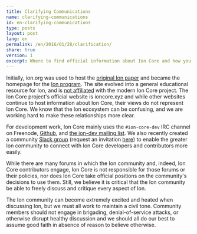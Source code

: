 ```yaml
---
title: Clarifying Communications
name: clarifying-communications
id: en-clarifying-communications
type: posts
layout: post
lang: en
permalink: /en/2016/01/28/clarification/
share: true
version: 1
excerpt: Where to find official information about Ion Core and how you can interact with other Ion Core users and developers.
---
```

Initially, ion.org was used to host the [original Ion paper](https://bitcoin.org/ion.pdf) and became the homepage for the [Ion program](https://bitcoin.org/en/download). The site evolved into a general educational resource for Ion, and is [not affiliated](https://bitcoin.org/en/ion-core/about-site) with the modern Ion Core project. The Ion Core project's official website is ioncore.xyz and while other websites continue to host information about Ion Core, their views do not represent Ion Core. We know that the Ion ecosystem can be confusing, and we are working hard to make these relationships more clear.

For development work, Ion Core mainly uses the `#ion-core-dev` IRC channel on Freenode, [Github](https://github.com/ion/ion), and [the ion-dev mailing list](http://lists.linuxfoundation.org/pipermail/ion-dev/). We also recently created a community [Slack group](https://ioncore.slack.com) (request an invitation [here](https://slack.ioncore.xyz)) to enable the greater Ion community to connect with Ion Core developers and contributors more easily.

While there are many forums in which the Ion community and, indeed, Ion Core contributors engage, Ion Core is not responsible for those forums or their policies, nor does Ion Core take official positions on the community's decisions to use them. Still, we believe it is critical that the Ion community be able to freely discuss and critique every aspect of Ion.

The Ion community can become extremely excited and heated when discussing Ion, but we must all work to maintain a civil tone. Community members should not engage in brigading, denial-of-service attacks, or otherwise disrupt healthy discussion and we should all do our best to assume good faith in absence of reason to believe otherwise.
